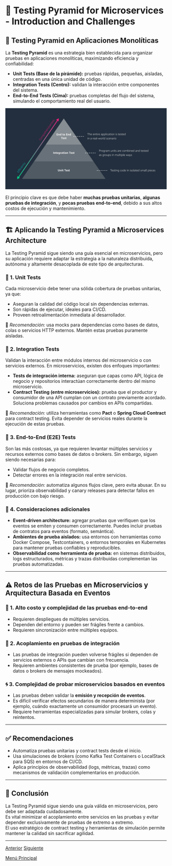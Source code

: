 # 🧪 Testing Pyramid for Microservices - Introduction and Challenges

## 🧱 Testing Pyramid en Aplicaciones Monolíticas

La **Testing Pyramid** es una estrategia bien establecida para organizar pruebas en aplicaciones monolíticas, maximizando eficiencia y confiabilidad:

- **Unit Tests (Base de la pirámide):** pruebas rápidas, pequeñas, aisladas, centradas en una única unidad de código.
- **Integration Tests (Centro):** validan la interacción entre componentes del sistema.
- **End-to-End Tests (Cima):** pruebas completas del flujo del sistema, simulando el comportamiento real del usuario.

![Testing Pyramid](images/pyramid.png)

El principio clave es que debe haber **muchas pruebas unitarias**, **algunas pruebas de integración**, y **pocas pruebas end-to-end**, debido a sus altos costos de ejecución y mantenimiento.

---

## 🏗 Aplicando la Testing Pyramid a Microservices Architecture

La Testing Pyramid sigue siendo una guía esencial en microservicios, pero su aplicación requiere adaptar la estrategia a la naturaleza distribuida, autónoma y altamente desacoplada de este tipo de arquitecturas.

### 🔹 1. **Unit Tests**

Cada microservicio debe tener una sólida cobertura de pruebas unitarias, ya que:
- Aseguran la calidad del código local sin dependencias externas.
- Son rápidas de ejecutar, ideales para CI/CD.
- Proveen retroalimentación inmediata al desarrollador.

📌 *Recomendación:* usa mocks para dependencias como bases de datos, colas o servicios HTTP externos. Mantén estas pruebas puramente aisladas.

### 🔹 2. **Integration Tests**

Validan la interacción entre módulos internos del microservicio o con servicios externos. En microservicios, existen dos enfoques importantes:

- **Tests de integración interna:** aseguran que capas como API, lógica de negocio y repositorios interactúan correctamente dentro del mismo microservicio.
- **Contract Testing (entre microservicios):** prueba que el productor y consumidor de una API cumplan con un contrato previamente acordado. Soluciona problemas causados por cambios en APIs compartidas.

📌 *Recomendación:* utiliza herramientas como **Pact** o **Spring Cloud Contract** para contract testing. Evita depender de servicios reales durante la ejecución de estas pruebas.

### 🔹 3. **End-to-End (E2E) Tests**

Son las más costosas, ya que requieren levantar múltiples servicios y recursos externos como bases de datos o brokers. Sin embargo, siguen siendo necesarias para:

- Validar flujos de negocio completos.
- Detectar errores en la integración real entre servicios.

📌 *Recomendación:* automatiza algunos flujos clave, pero evita abusar. En su lugar, prioriza observabilidad y canary releases para detectar fallos en producción con bajo riesgo.

### 🔹 4. **Consideraciones adicionales**

- **Event-driven architecture:** agregar pruebas que verifiquen que los eventos se emiten y consumen correctamente. Puedes incluir pruebas de contratos para eventos (formato, semántica).
- **Ambientes de prueba aislados:** usa entornos con herramientas como Docker Compose, Testcontainers, o entornos temporales en Kubernetes para mantener pruebas confiables y reproducibles.
- **Observabilidad como herramienta de prueba:** en sistemas distribuidos, logs estructurados, métricas y trazas distribuidas complementan las pruebas automatizadas.

---

## ⚠️ Retos de las Pruebas en Microservicios y Arquitectura Basada en Eventos

### 🔁 1. Alto costo y complejidad de las pruebas end-to-end

- Requieren despliegues de múltiples servicios.
- Dependen del entorno y pueden ser frágiles frente a cambios.
- Requieren sincronización entre múltiples equipos.

### 🔗 2. Acoplamiento en pruebas de integración

- Las pruebas de integración pueden volverse frágiles si dependen de servicios externos o APIs que cambian con frecuencia.
- Requieren ambientes consistentes de prueba (por ejemplo, bases de datos o brokers de mensajes mockeados).

### 🌀 3. Complejidad de probar microservicios basados en eventos

- Las pruebas deben validar la **emisión y recepción de eventos**.
- Es difícil verificar efectos secundarios de manera determinista (por ejemplo, cuándo exactamente un consumidor procesará un evento).
- Requiere herramientas especializadas para simular brokers, colas y reintentos.

---

## ✅ Recomendaciones

- Automatiza pruebas unitarias y contract tests desde el inicio.
- Usa simulaciones de brokers (como Kafka Test Containers o LocalStack para SQS) en entornos de CI/CD.
- Aplica principios de observabilidad (logs, métricas, trazas) como mecanismos de validación complementarios en producción.

---

## 🧠 Conclusión

La Testing Pyramid sigue siendo una guía válida en microservicios, pero debe ser adaptada cuidadosamente.  
Es vital minimizar el acoplamiento entre servicios en las pruebas y evitar depender exclusivamente de pruebas de extremo a extremo.  
El uso estratégico de contract testing y herramientas de simulación permite mantener la calidad sin sacrificar agilidad.

---

[Anterior](https://github.com/wilfredoha/microservices-event_driven-architecture/blob/main/04_Event_Driven_Patterns/03_event_sourcing.md)   [Siguiente](https://github.com/wilfredoha/microservices-event_driven-architecture/blob/main/05_Testing_Microservices/02_contract_tests_production_testing.md)

[Menú Principal](https://github.com/wilfredoha/microservices-event_driven-architecture)